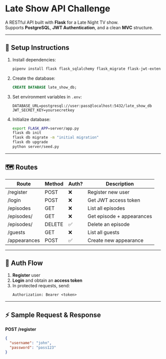 # Late Show API Challenge

A RESTful API built with **Flask** for a Late Night TV show.  
Supports **PostgreSQL**, **JWT Authentication**, and a clean **MVC** structure.

---

## 🚀 Setup Instructions
1. Install dependencies:
    ```bash
    pipenv install flask flask_sqlalchemy flask_migrate flask-jwt-extended psycopg2-binary
    ```
2. Create the database:
    ```sql
    CREATE DATABASE late_show_db;
    ```
3. Set environment variables in `.env`:
    ```
    DATABASE_URL=postgresql://user:pass@localhost:5432/late_show_db
    JWT_SECRET_KEY=yoursecretkey
    ```
4. Initialize database:
    ```bash
    export FLASK_APP=server/app.py
    flask db init
    flask db migrate -m "initial migration"
    flask db upgrade
    python server/seed.py
    ```

---

## 🗺️ Routes
| Route                           | Method | Auth? | Description                           |
|-----------------------------|--------|------|-----------------------------|
| /register                 | POST    | ❌    | Register new user          |
| /login                    | POST    | ❌    | Get JWT access token       |
| /episodes                | GET     | ❌    | List all episodes            |
| /episodes/<id>           | GET     | ❌    | Get episode + appearances  |
| /episodes/<id>           | DELETE  | ✅    | Delete an episode           |
| /guests                   | GET     | ❌    | List all guests            |
| /appearances             | POST    | ✅    | Create new appearance       |

---

## 🔐 Auth Flow
1. **Register** user
2. **Login** and obtain an **access token**
3. In protected requests, send:
    ```
    Authorization: Bearer <token>
    ```

---

## ⚡️ Sample Request & Response
**POST /register**
```json
{
  "username": "john",
  "password": "pass123"
}
